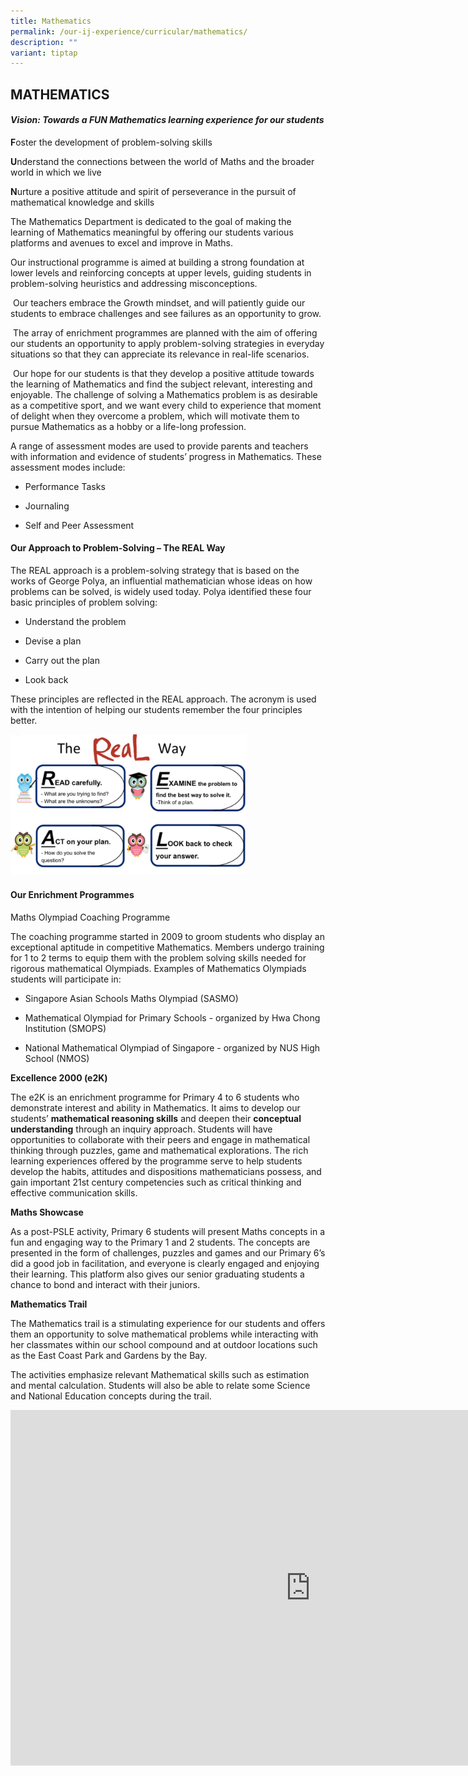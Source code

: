 ```yaml
---
title: Mathematics
permalink: /our-ij-experience/curricular/mathematics/
description: ""
variant: tiptap
---
```

<h2>MATHEMATICS</h2><h4><strong><em>Vision: Towards a FUN Mathematics learning experience for our students</em></strong></h4><p></p><p><strong>F</strong>oster the development of problem-solving skills</p><p><strong>U</strong>nderstand the connections between the world of Maths and the broader world in which we live</p><p><strong>N</strong>urture a positive attitude and spirit of perseverance in the pursuit of mathematical knowledge and skills</p><p>The Mathematics Department is dedicated to the goal of making the learning of Mathematics meaningful by offering our students various platforms and avenues to excel and improve in Maths.</p><p>Our instructional programme is aimed at building a strong foundation at lower levels and reinforcing concepts at upper levels, guiding students in problem-solving heuristics and addressing misconceptions.</p><p>&nbsp;Our teachers embrace the&nbsp;Growth mindset, and will patiently guide our students to embrace challenges and see failures as an opportunity to grow.</p><p>&nbsp;The array of enrichment programmes are planned with the aim of offering our students an opportunity to apply problem-solving strategies in everyday situations so that they can appreciate its relevance in real-life scenarios.</p><p>&nbsp;Our hope for our students is that they develop a positive attitude towards the learning of Mathematics and find the subject relevant, interesting and enjoyable. The challenge of solving a Mathematics problem is as desirable as a competitive sport, and we want every child to experience that moment of delight when they overcome a problem, which will motivate them to pursue Mathematics as a hobby or a life-long profession.</p><p>A range of assessment modes are used to provide parents and teachers with information and evidence of students’ progress in Mathematics. These assessment modes include:</p><ul data-tight="true" class="tight"><li><p>Performance Tasks</p></li><li><p>Journaling</p></li><li><p>Self and Peer Assessment</p></li></ul><h4>Our Approach to Problem-Solving – The REAL Way</h4><p>The REAL approach is a problem-solving strategy that is based on the works of George Polya, an influential mathematician whose ideas on how problems can be solved, is widely used today. Polya identified these four basic principles of problem solving:</p><ul data-tight="true" class="tight"><li><p>Understand the problem</p></li><li><p>Devise a plan</p></li><li><p>Carry out the plan</p></li><li><p>Look back</p></li></ul><p>These principles are reflected in the REAL approach. The acronym is used with the intention of helping our students remember the four principles better.</p><p></p><div class="isomer-image-wrapper"><img style="width: 75%;" height="auto" width="100%" alt="" src="/images/The_Real_Way.jpg"></div><h4><strong>Our Enrichment Programmes</strong></h4><p>Maths Olympiad Coaching Programme</p><p>The coaching programme started in 2009 to groom students who display an exceptional aptitude in competitive Mathematics. Members undergo training for 1 to 2 terms to equip them with the problem solving skills needed for rigorous mathematical Olympiads. Examples of Mathematics Olympiads students will participate in:</p><ul data-tight="true" class="tight"><li><p>Singapore Asian Schools Maths Olympiad (SASMO)</p></li><li><p>Mathematical Olympiad for Primary Schools - organized by Hwa Chong Institution (SMOPS)</p></li><li><p>National Mathematical Olympiad of Singapore - organized by NUS High School (NMOS)</p></li></ul><p><strong>Excellence 2000 (e2K)</strong></p><p>The e2K is an enrichment programme for Primary 4 to 6 students who demonstrate interest and ability in Mathematics. It aims to develop our students’&nbsp;<strong>mathematical reasoning skills</strong>&nbsp;and deepen their&nbsp;<strong>conceptual understanding</strong>&nbsp;through an inquiry approach. Students will have opportunities to collaborate with their peers and engage in mathematical thinking through puzzles, game and mathematical explorations. The rich learning experiences offered by the programme serve to help students develop the habits, attitudes and dispositions mathematicians possess, and gain important 21st&nbsp;century competencies such as critical thinking and effective communication skills.</p><p><strong>Maths Showcase</strong></p><p>As a post-PSLE activity, Primary 6 students will present Maths concepts in a fun and engaging way to the Primary 1 and 2 students. The concepts are presented in the form of challenges, puzzles and games and our Primary 6’s did a good job in facilitation, and everyone is clearly engaged and enjoying their learning. This platform also gives our senior graduating students a chance to bond and interact with their juniors.</p><p><strong>Mathematics Trail</strong></p><p>The Mathematics trail is a stimulating experience for our students and offers them an opportunity to solve mathematical problems while interacting with her classmates within our school compound and at outdoor locations such as the East Coast Park and Gardens by the Bay.</p><p>The activities emphasize relevant Mathematical skills such as estimation and mental calculation. Students will also be able to relate some Science and National Education concepts during the trail.</p><div class="iframe-wrapper"><iframe height="569" width="960" allowfullscreen="true" frameborder="0" src="https://docs.google.com/presentation/d/e/2PACX-1vRUFzU3zXANJNPYrezj38fWGZTpEXElJ0xiLEtdONcp8oJ1-zx6lyRF-atEWfRYbufyCgi-oRNVYzQY/embed?start=true&amp;loop=true&amp;delayms=5000"></iframe></div><p></p><p></p><p></p>